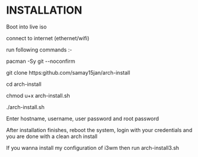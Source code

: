 # INSTALLATION

Boot into live iso

connect to internet (ethernet/wifi)

run following commands :-

pacman -Sy git --noconfirm

git clone https:github.com/samay15jan/arch-install

cd arch-install

chmod u+x arch-install.sh

./arch-install.sh

Enter hostname, username, user password and root password 

After installation finishes, reboot the system, login with your credentials and you are done with a clean arch install 

If you wanna install my configuration of i3wm then run arch-install3.sh 
